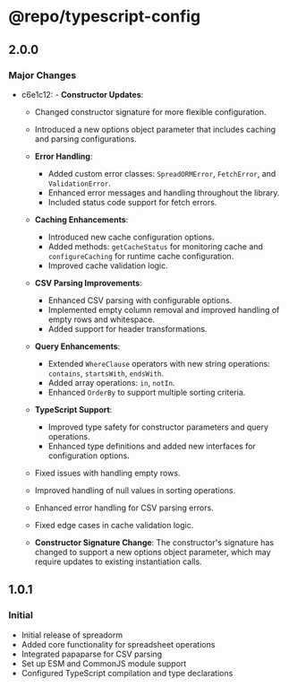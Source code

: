 # @repo/typescript-config

## 2.0.0

### Major Changes

- c6e1c12: - **Constructor Updates**:

  - Changed constructor signature for more flexible configuration.
  - Introduced a new options object parameter that includes caching and parsing configurations.
  - **Error Handling**:
    - Added custom error classes: `SpreadORMError`, `FetchError`, and `ValidationError`.
    - Enhanced error messages and handling throughout the library.
    - Included status code support for fetch errors.
  - **Caching Enhancements**:
    - Introduced new cache configuration options.
    - Added methods: `getCacheStatus` for monitoring cache and `configureCaching` for runtime cache configuration.
    - Improved cache validation logic.
  - **CSV Parsing Improvements**:
    - Enhanced CSV parsing with configurable options.
    - Implemented empty column removal and improved handling of empty rows and whitespace.
    - Added support for header transformations.
  - **Query Enhancements**:
    - Extended `WhereClause` operators with new string operations: `contains`, `startsWith`, `endsWith`.
    - Added array operations: `in`, `notIn`.
    - Enhanced `OrderBy` to support multiple sorting criteria.
  - **TypeScript Support**:

    - Improved type safety for constructor parameters and query operations.
    - Enhanced type definitions and added new interfaces for configuration options.

  - Fixed issues with handling empty rows.
  - Improved handling of null values in sorting operations.
  - Enhanced error handling for CSV parsing errors.
  - Fixed edge cases in cache validation logic.
  - **Constructor Signature Change**: The constructor's signature has changed to support a new options object parameter, which may require updates to existing instantiation calls.

## 1.0.1

### Initial

- Initial release of spreadorm
- Added core functionality for spreadsheet operations
- Integrated papaparse for CSV parsing
- Set up ESM and CommonJS module support
- Configured TypeScript compilation and type declarations
